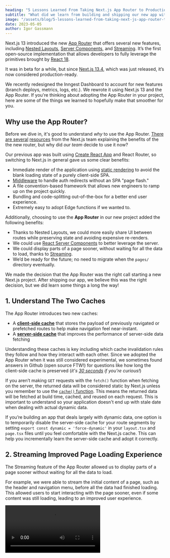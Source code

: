 ```yaml
---
heading: "5 Lessons Learned From Taking Next.js App Router to Production"
subtitle: "What did we learn from building and shipping our new app with the Next.js 13 App Router?"
image: "/assets/blog/5-lessons-learned-from-taking-next-js-app-router-to-production/featured-image.png"
date: 2023-05-05
author: Igor Gassmann
---
```


Next.js 13 introduced the new [App Router](https://nextjs.org/docs/app) that offers several new features, including [Nested Layouts](https://nextjs.org/docs/app/building-your-application/routing/pages-and-layouts#nesting-layouts), [Server Components](https://nextjs.org/docs/getting-started/react-essentials#server-components), and [Streaming](https://nextjs.org/docs/app/building-your-application/routing/loading-ui-and-streaming#what-is-streaming). It’s the first open-source implementation that allows developers to fully leverage the primitives brought by [React 18](https://react.dev/blog/2022/03/29/react-v18).

It was in beta for a while, but since [Next.js 13.4](https://nextjs.org/blog/next-13-4), which was just released, it’s now considered production-ready.

We recently redesigned the Inngest Dashboard to account for new features (branch deploys, metrics, logs, etc.). We rewrote it using Next.js 13 and the App Router. If you're thinking about adopting the App Router in your project, here are some of the things we learned to hopefully make that smoother for you.

## Why use the App Router?

Before we dive in, it's good to understand _why_ to use the App Router. [There are several](https://www.youtube.com/watch?v=DrxiNfbr63s) [resources](https://www.youtube.com/watch?v=gSSsZReIFRk) from the Next.js team explaining the benefits of the the new router, but why did _our team_ decide to use it now?

Our previous app was built using [Create React App](https://create-react-app.dev/) and React Router, so switching to Next.js in general gave us some clear benefits:

- Immediate render of the application using [static rendering](https://nextjs.org/docs/app/building-your-application/rendering#static-and-dynamic-rendering-on-the-server) to avoid the blank loading state of a purely client-side SPA.
- [Middleware](https://nextjs.org/docs/app/building-your-application/routing/middleware) to handle auth redirects without an SPA "page flash."
- A file convention-based framework that allows new engineers to ramp up on the project quickly.
- Bundling and code-splitting out-of-the-box for a better end user experience.
- Extremely easy to adopt Edge functions if we wanted to.

Additionally, choosing to use the **App Router** in our new project added the following benefits:

- Thanks to Nested Layouts, we could more easily share UI between routes while preserving state and avoiding expensive re-renders.
- We could use [React Server Components](https://beta.nextjs.org/docs/rendering/server-and-client-components#server-components) to better leverage the server.
- We could display parts of a page sooner, without waiting for all the data to load, thanks to [Streaming](https://beta.nextjs.org/docs/data-fetching/streaming-and-suspense).
- We’d be ready for the future; no need to migrate when the `pages/` directory eventually.

We made the decision that the App Router was the right call starting a new Next.js project. After shipping our app, we believe this was the right decision, but we did learn some things a long the way!

## 1. Understand The Two Caches

The App Router introduces two new caches:

- A [**client-side cache**](https://nextjs.org/docs/app/building-your-application/routing/linking-and-navigating#client-side-caching-of-rendered-server-components) that stores the payload of previously navigated or prefetched routes to help make navigation feel near-instant.
- A [**server-side cache**](https://nextjs.org/docs/app/building-your-application/data-fetching#caching-data) that improves the performance of server-side data fetching

Understanding these caches is key including which cache invalidation rules they follow and how they interact with each other. Since we adopted the App Router when it was still considered experimental, we sometimes found answers in Github (open source FTW!) for questions like how long the client-side cache is preserved (_it's [30 seconds](https://github.com/vercel/next.js/pull/48383) if you're curious!_)

If you aren’t making `GET` requests with the `fetch()` function when fetching on the server, the returned data will be considered static by Next.js unless you remember to use the [`cache()` function](https://nextjs.org/docs/app/building-your-application/data-fetching/caching#per-request-caching). This means the returned data will be fetched at build time, cached, and reused on each request. This is important to understand so your application doesn't end up with stale date when dealing with actual dynamic data.

If you’re building an app that deals largely with dynamic data, one option is to temporarily disable the server-side cache for your route segments by setting `export const dynamic = 'force-dynamic'` in your `layout.tsx` and `page.tsx` files until you feel comfortable with the Next.js cache. This can help you incrementally learn the server-side cache and adopt it correctly.

## 2. Streaming Improved Page Loading Experience

The Streaming feature of the App Router allowed us to display parts of a page sooner without waiting for all the data to load.

For example, we were able to stream the initial content of a page, such as the header and navigation menu, before all the data had finished loading. This allowed users to start interacting with the page sooner, even if some content was still loading, leading to an improved user experience.

<video controls src="/assets/blog/5-lessons-learned-from-taking-next-js-app-router-to-production/streaming-in-action.mp4" />

## 3. URL Search Parameters in a Layout Server Component

It's important to know that [unlike page components](https://nextjs.org/docs/app/api-reference/file-conventions/page#searchparams-optional), the App Router doesn’t make URL search parameters (`?key1=value1&key2=value2`) available to layout server components. This is because a [layout component](https://nextjs.org/docs/app/api-reference/file-conventions/layout) is not re-rendered when the user navigates to a different page within that same layout. The search parameters could change between navigations, leading to the layout component having outdated values for the search parameters. The router works that way to provide faster navigation.

We wanted to implement an optional global filter for our app that would persist in the URL and we originally wanted to include some data from this filter in a layout component. We needed to allow users to select an environment that filters all displayed data (functions, events, and deploys) to that environment.

![The environment selector in the Inngest Dashboard](/assets/blog/5-lessons-learned-from-taking-next-js-app-router-to-production/environment-selector.png)

Our first idea was to add an `env` search parameter to the URL, like this: `https://app.inngest.com/functions?env=staging`. During testing, we learned that since layouts are not re-rendered based on search parameters, it would lead to stale data in our UI. We either needed to remove this data from our layouts _or_ find another solution.

To solve this issue, we converted the search parameter into an route parameter: `https://app.inngest.com/env/staging/functions`. Layout components can receive [dynamic route parameters](https://nextjs.org/docs/app/api-reference/file-conventions/layout#params-optional), which resolved our problems. Since the App Router primarily uses paths for routing, we found that it works best when putting parameters like this into the URL path.

Alternatively, you might be able to use middleware and parallel routes with search params depending on your use case: [check out this thread from Dan Abramov](https://twitter.com/dan_abramov/status/1655269078741786629?s=20).

## 4. The Opinionated File Structure Brings Many Benefits

The App Router is configured by creating [special files](https://nextjs.org/docs/app/building-your-application/routing#file-conventions) within a folder structure. You can use those special files to declare [Suspense](https://react.dev/reference/react/Suspense) and [Error](https://react.dev/reference/react/Component#catching-rendering-errors-with-an-error-boundary) boundaries at multiple nesting levels.

![A section of the Inngest Dashboard’s file structure](/assets/blog/5-lessons-learned-from-taking-next-js-app-router-to-production/file-structure.png)

We can understand our app’s structure and see at which levels the suspense and error boundaries are declared just by looking at our file structure. Before the App Router, we would have to look inside components to find these boundaries. This also has the benefit of promoting the use of those React primitives, which are often neglected by React developers.

Additionally, we can now [colocate](https://nextjs.org/docs/app/building-your-application/routing#colocation) our files with our routes, such as components, tests, and styles. This is especially useful for files that are only used by one route.

## 5. Learning New Technologies & Limited Resources

Adopting a new technology, especially before something is considered _stable_, is always a challenge for a team. With the App Router, it opened up many technologies that we could adopt: new routing, React Server Components, and new caches. For long-time React developers, React Server Components might require you to update your existing mental models for how to structure components. A benefit with App Router is that you can choose whether to use a server or client component. Since we chose to adopt all of this new tech at once, we probably slowed our development process a bit, but that was our own choice and you can choose what to adopt and when.

The official Next.js team did excellent work with their [docs](https://nextjs.org/docs), and it is immensely helpful to learn the basics. Since the App Router is so new, there may not be as many resources such as blog posts, Stack Overflow questions or similar to help you out. If you get stuck, we recommend checking out [GitHub issues](https://github.com/vercel/next.js/issues) and Twitter conversations.

As with any new technology, we're still learning! We still have a couple of things that we're planning to figure into:

- How to properly dedupe fields across multiple GraphQL queries when using React Server Components
- How do you add pagination to a list in a layout server component

With time and more adoption, we'll see more learning resources and best practices emerging from the community, such as this blog post. Before then, it’s important to be patient and persistent in seeking solutions. It’s also helpful to share our experiences and solutions with others to help build a more substantial knowledge base.

When it comes to React Server Components, if you get stuck, we recommend falling back to a client component until you can sort it out. In Next.js, client components still benefit from being [pre-rendered](https://nextjs.org/docs/app/building-your-application/rendering#static-and-dynamic-rendering-on-the-server) on the server, like in the [Pages Directory](https://nextjs.org/docs/pages/building-your-application/rendering#pre-rendering) so it's not a bad temporary trade off.

## Conclusion

The Next.js App Router can provide a lot of benefits that enhance both end user and developer experience. If you choose to adopt it, you should consider the same aspects as you would with any relatively new technology - you need to be patient and sometimes dig a little deeper.

We started building our app when the App Router was considered "_not ready for production,_" but with our experience and the Next.js team now blessing it as _stable_, we encourage you to try it out in your project! We do recommend taking the time to read through the [official docs](https://nextjs.org/docs) thoroughly. With a number of changes from the Pages Directory, you just need to dig into the docs and give it a try.

Overall, we’re happy with our decision to be one of the early production apps adopting the App Router. With a major re-write, it was our chance to use the cutting-edge to avoid another re-write or upgrade again in the near future.

In an upcoming post, we’ll discuss how debugging has changed with the introduction of React Server Components, how to handle cold boots, and more.

If you’re curious to see our new app in action, check out our new Inngest Dashboard by signing up [here](/sign-up?ref=blog-5-lessons-learned-from-taking-next-js-app-router-to-production).

![The Inngest Dashboard](/assets/blog/5-lessons-learned-from-taking-next-js-app-router-to-production/inngest-dashboard.png)
